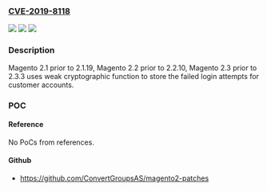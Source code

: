 ### [CVE-2019-8118](https://cve.mitre.org/cgi-bin/cvename.cgi?name=CVE-2019-8118)
![](https://img.shields.io/static/v1?label=Product&message=Magento%202&color=blue)
![](https://img.shields.io/static/v1?label=Version&message=Magento%202.2%20prior%20to%202.2.10%2C%20Magento%202.3%20prior%20to%202.3.3%20or%202.3.2-p2%20&color=brightgreen)
![](https://img.shields.io/static/v1?label=Vulnerability&message=Cryptographic%20Flaw&color=brightgreen)

### Description

Magento 2.1 prior to 2.1.19, Magento 2.2 prior to 2.2.10, Magento 2.3 prior to 2.3.3 uses weak cryptographic function to store the failed login attempts for customer accounts.

### POC

#### Reference
No PoCs from references.

#### Github
- https://github.com/ConvertGroupsAS/magento2-patches

